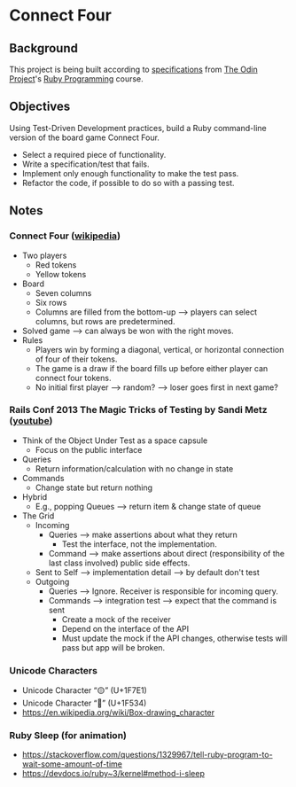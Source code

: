 # Connect Four

## Background

This project is being built according to [specifications](https://www.theodinproject.com/paths/full-stack-ruby-on-rails/courses/ruby-programming/lessons/connect-four) from [The Odin Project](https://www.theodinproject.com/)'s
[Ruby Programming](https://www.theodinproject.com/paths/full-stack-ruby-on-rails/courses/ruby-programming) course.

## Objectives

Using Test-Driven Development practices, build a Ruby command-line version of
the board game Connect Four.

* Select a required piece of functionality.
* Write a specification/test that fails.
* Implement only enough functionality to make the test pass.
* Refactor the code, if possible to do so with a passing test.

## Notes

### Connect Four ([wikipedia](https://en.wikipedia.org/wiki/Connect_Four))
* Two players
  * Red tokens
  * Yellow tokens
* Board
  * Seven columns
  * Six rows
  * Columns are filled from the bottom-up --> players can select columns, but rows are predetermined.
* Solved game --> can always be won with the right moves.
* Rules
  * Players win by forming a diagonal, vertical, or horizontal connection of four of their tokens.
  * The game is a draw if the board fills up before either player can connect four tokens.
  * No initial first player --> random? --> loser goes first in next game?

### Rails Conf 2013 The Magic Tricks of Testing by Sandi Metz ([youtube](https://www.youtube.com/watch?v=URSWYvyc42M))
* Think of the Object Under Test as a space capsule
  * Focus on the public interface
* Queries
  * Return information/calculation with no change in state
* Commands
   * Change state but return nothing
* Hybrid
  * E.g., popping Queues --> return item & change state of queue
* The Grid
  * Incoming
    * Queries --> make assertions about what they return
      * Test the interface, not the implementation.
    * Command --> make assertions about direct (responsibility of the last class involved) 
                  public side effects.
  * Sent to Self --> implementation detail --> by default don't test
  * Outgoing
    * Queries --> Ignore. Receiver is responsible for incoming query.
    * Commands --> integration test --> expect that the command is sent
      * Create a mock of the receiver
      * Depend on the interface of the API
      * Must update the mock if the API changes, otherwise tests will pass but app will be broken.

### Unicode Characters

* Unicode Character “🟡” (U+1F7E1)
* Unicode Character “🔴” (U+1F534)
* https://en.wikipedia.org/wiki/Box-drawing_character

### Ruby Sleep (for animation)
* https://stackoverflow.com/questions/1329967/tell-ruby-program-to-wait-some-amount-of-time
* https://devdocs.io/ruby~3/kernel#method-i-sleep

